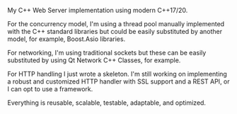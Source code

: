 My C++ Web Server implementation using modern C++17/20.

For the concurrency model, I'm using a thread pool manually implemented with the C++ standard libraries but could be easily substituted by another model, for example, Boost.Asio libraries.

For networking, I'm using traditional sockets but these can be easily substituted by using Qt Network C++ Classes, for example.

For HTTP handling I just wrote a skeleton. I'm still working on implementing a robust and customized HTTP handler with SSL support and a REST API, or I can opt to use a framework.

Everything is reusable, scalable, testable, adaptable, and optimized.
